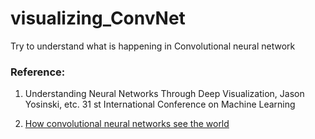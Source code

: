 # visualizing_ConvNet
Try to understand what is happening in Convolutional neural network

### Reference:
1. Understanding Neural Networks Through Deep Visualization, Jason Yosinski, etc. 31 st International Conference on Machine Learning

2. [How convolutional neural networks see the world](https://blog.keras.io/how-convolutional-neural-networks-see-the-world.html) 
